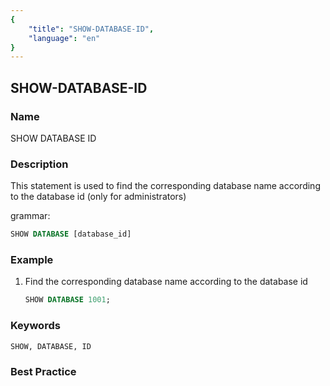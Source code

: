 ```yaml
---
{
    "title": "SHOW-DATABASE-ID",
    "language": "en"
}
---
```


## SHOW-DATABASE-ID

### Name

SHOW DATABASE ID

### Description

This statement is used to find the corresponding database name according to the database id (only for administrators)

grammar:

```sql
SHOW DATABASE [database_id]
```

### Example

1. Find the corresponding database name according to the database id

    ```sql
    SHOW DATABASE 1001;
    ```

### Keywords

    SHOW, DATABASE, ID

### Best Practice

